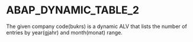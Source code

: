 # ABAP_DYNAMIC_TABLE_2
The given company code(bukrs) is a dynamic ALV that lists the number of entries by year(gjahr) and month(monat) range.

